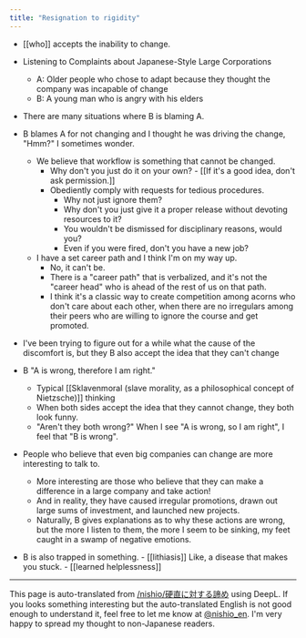 ```yaml
---
title: "Resignation to rigidity"
---
```


- [[who]] accepts the inability to change.

- Listening to Complaints about Japanese-Style Large Corporations
    - A: Older people who chose to adapt because they thought the company was incapable of change
    - B: A young man who is angry with his elders
- There are many situations where B is blaming A.
- B blames A for not changing and I thought he was driving the change, "Hmm?" I sometimes wonder.
    - We believe that workflow is something that cannot be changed.
        - Why don't you just do it on your own?
                - [[If it's a good idea, don't ask permission.]]
        - Obediently comply with requests for tedious procedures.
            - Why not just ignore them?
            - Why don't you just give it a proper release without devoting resources to it?
            - You wouldn't be dismissed for disciplinary reasons, would you?
            - Even if you were fired, don't you have a new job?
    - I have a set career path and I think I'm on my way up.
        - No, it can't be.
        - There is a "career path" that is verbalized, and it's not the "career head" who is ahead of the rest of us on that path.
        - I think it's a classic way to create competition among acorns who don't care about each other, when there are no irregulars among their peers who are willing to ignore the course and get promoted.
- I've been trying to figure out for a while what the cause of the discomfort is, but they B also accept the idea that they can't change

- B "A is wrong, therefore I am right."
    - Typical [[Sklavenmoral (slave morality, as a philosophical concept of Nietzsche)]] thinking
    - When both sides accept the idea that they cannot change, they both look funny.
    - "Aren't they both wrong?" When I see "A is wrong, so I am right", I feel that "B is wrong".

- People who believe that even big companies can change are more interesting to talk to.
    - More interesting are those who believe that they can make a difference in a large company and take action!
    - And in reality, they have caused irregular promotions, drawn out large sums of investment, and launched new projects.
    - Naturally, B gives explanations as to why these actions are wrong, but the more I listen to them, the more I seem to be sinking, my feet caught in a swamp of negative emotions.

- B is also trapped in something.
        - [[lithiasis]] Like, a disease that makes you stuck.
        - [[learned helplessness]]

---
This page is auto-translated from [/nishio/硬直に対する諦め](https://scrapbox.io/nishio/硬直に対する諦め) using DeepL. If you looks something interesting but the auto-translated English is not good enough to understand it, feel free to let me know at [@nishio_en](https://twitter.com/nishio_en). I'm very happy to spread my thought to non-Japanese readers.
